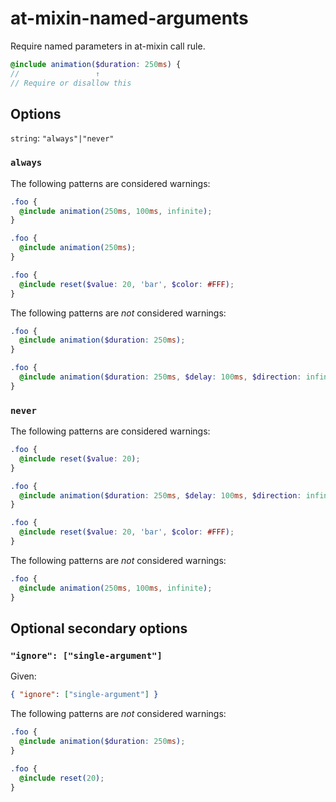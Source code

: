 # at-mixin-named-arguments

Require named parameters in at-mixin call rule.

```scss
@include animation($duration: 250ms) {
//                 ↑
// Require or disallow this
```

## Options

`string`: `"always"|"never"`

### `always`

The following patterns are considered warnings:

```scss
.foo {
  @include animation(250ms, 100ms, infinite);
} 
```

```scss
.foo {
  @include animation(250ms);
} 
```

```scss
.foo {
  @include reset($value: 20, 'bar', $color: #FFF);
}
```

The following patterns are *not* considered warnings:

```scss
.foo {
  @include animation($duration: 250ms);
}
```

```scss
.foo {
  @include animation($duration: 250ms, $delay: 100ms, $direction: infinite);
}
```

### `never`

The following patterns are considered warnings:

```scss
.foo {
  @include reset($value: 20);
}
```

```scss
.foo {
  @include animation($duration: 250ms, $delay: 100ms, $direction: infinite);
}
```

```scss
.foo {
  @include reset($value: 20, 'bar', $color: #FFF);
}
```

The following patterns are *not* considered warnings:

```scss
.foo {
  @include animation(250ms, 100ms, infinite);
} 
```

## Optional secondary options

### `"ignore": ["single-argument"]`

Given:
```json
{ "ignore": ["single-argument"] }
```

The following patterns are *not* considered warnings:

```scss
.foo {
  @include animation($duration: 250ms);
}
```

```scss
.foo {
  @include reset(20);
}
```
